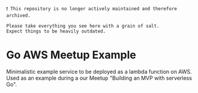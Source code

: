 ```
❗ This repository is no longer actively maintained and therefore archived.

Please take everything you see here with a grain of salt.
Expect things to be heavily outdated.
```
# Go AWS Meetup Example

Minimalistic example service to be deployed as a lambda function on AWS.
Used as an example during a our Meetup "Building an MVP with serverless Go".
